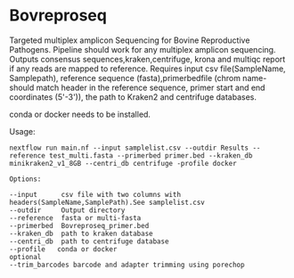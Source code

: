 # Bovreproseq
Targeted multiplex amplicon Sequencing for Bovine Reproductive Pathogens.
Pipeline should work for any multiplex amplicon sequencing. Outputs consensus sequences,kraken,centrifuge, krona and multiqc report if any reads are mapped to reference. 
Requires input csv file(SampleName, Samplepath), reference sequence (fasta),primerbedfile (chrom name-should match header in the reference sequence, primer start and end coordinates (5'-3')), the path to Kraken2 and centrifuge databases.

conda or docker needs to be installed.

Usage:
```
nextflow run main.nf --input samplelist.csv --outdir Results --reference test_multi.fasta --primerbed primer.bed --kraken_db minikraken2_v1_8GB --centri_db centrifuge -profile docker
```

```
Options:

--input      csv file with two columns with headers(SampleName,SamplePath).See samplelist.csv
--outdir     Output directory
--reference  fasta or multi-fasta 
--primerbed  Bovreproseq_primer.bed 
--kraken_db  path to kraken database 
--centri_db  path to centrifuge database
--profile   conda or docker
optional
--trim_barcodes barcode and adapter trimming using porechop
```
